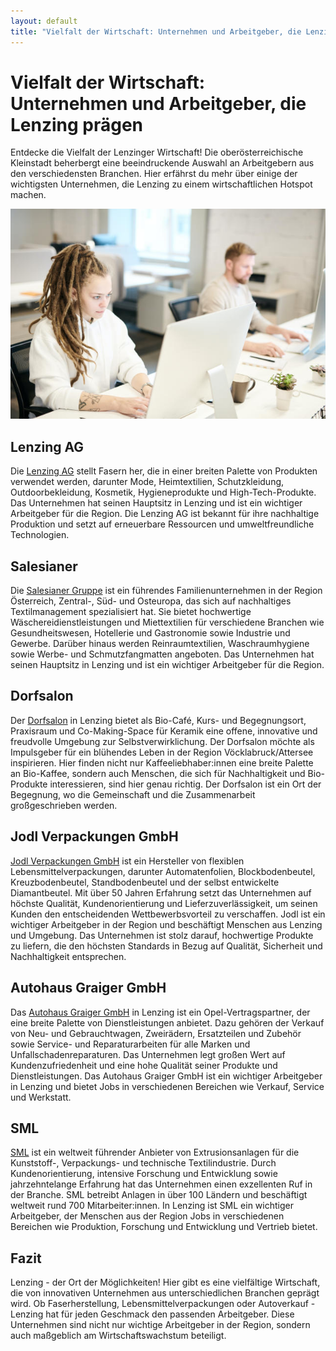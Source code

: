 ```yaml
---
layout: default
title: "Vielfalt der Wirtschaft: Unternehmen und Arbeitgeber, die Lenzing prägen"
---
```


# Vielfalt der Wirtschaft: Unternehmen und Arbeitgeber, die Lenzing prägen

Entdecke die Vielfalt der Lenzinger Wirtschaft! Die oberösterreichische Kleinstadt beherbergt eine beeindruckende Auswahl an Arbeitgebern aus den verschiedensten Branchen. Hier erfährst du mehr über einige der wichtigsten Unternehmen, die Lenzing zu einem wirtschaftlichen Hotspot machen.

![Hübsche Frau am Arbeitsplatz im Büro](/assets/images/frau-arbeitsplatz-buero.jpg "Hübsche Frau am Arbeitsplatz im Büro")

## Lenzing AG

Die [Lenzing AG](https://www.lenzing.com/de/) stellt Fasern her, die in einer breiten Palette von
Produkten verwendet werden, darunter Mode, Heimtextilien,
Schutzkleidung, Outdoorbekleidung, Kosmetik, Hygieneprodukte und
High-Tech-Produkte. Das Unternehmen hat seinen Hauptsitz in Lenzing und
ist ein wichtiger Arbeitgeber für die Region. Die Lenzing AG ist bekannt
für ihre nachhaltige Produktion und setzt auf erneuerbare Ressourcen und
umweltfreundliche Technologien.

## Salesianer

Die [Salesianer Gruppe](https://karriere.salesianer.at/Jobs) ist ein führendes Familienunternehmen in der
Region Österreich, Zentral-, Süd- und Osteuropa, das sich auf
nachhaltiges Textilmanagement spezialisiert hat. Sie bietet hochwertige
Wäschereidienstleistungen und Miettextilien für verschiedene Branchen
wie Gesundheitswesen, Hotellerie und Gastronomie sowie Industrie und
Gewerbe. Darüber hinaus werden Reinraumtextilien, Waschraumhygiene sowie
Werbe- und Schmutzfangmatten angeboten. Das Unternehmen hat seinen
Hauptsitz in Lenzing und ist ein wichtiger Arbeitgeber für die Region.

## Dorfsalon

Der [Dorfsalon](https://www.dorfsalon.at/) in Lenzing bietet als Bio-Café, Kurs- und Begegnungsort,
Praxisraum und Co-Making-Space für Keramik eine offene, innovative und
freudvolle Umgebung zur Selbstverwirklichung. Der Dorfsalon möchte als
Impulsgeber für ein blühendes Leben in der Region Vöcklabruck/Attersee
inspirieren. Hier finden nicht nur Kaffeeliebhaber:innen eine breite
Palette an Bio-Kaffee, sondern auch Menschen, die sich für
Nachhaltigkeit und Bio-Produkte interessieren, sind hier genau richtig.
Der Dorfsalon ist ein Ort der Begegnung, wo die Gemeinschaft und die
Zusammenarbeit großgeschrieben werden.

## Jodl Verpackungen GmbH

[Jodl Verpackungen GmbH](https://www.jodl.at/de/karriere) ist ein Hersteller von flexiblen Lebensmittelverpackungen, darunter
Automatenfolien, Blockbodenbeutel, Kreuzbodenbeutel, Standbodenbeutel
und der selbst entwickelte Diamantbeutel. Mit über 50 Jahren Erfahrung
setzt das Unternehmen auf höchste Qualität, Kundenorientierung und
Lieferzuverlässigkeit, um seinen Kunden den entscheidenden
Wettbewerbsvorteil zu verschaffen. Jodl ist ein wichtiger Arbeitgeber in
der Region und beschäftigt Menschen aus Lenzing und Umgebung. Das
Unternehmen ist stolz darauf, hochwertige Produkte zu liefern, die den
höchsten Standards in Bezug auf Qualität, Sicherheit und Nachhaltigkeit
entsprechen.

## Autohaus Graiger GmbH

Das [Autohaus Graiger GmbH](https://www.opel-graiger.at/) in Lenzing ist ein Opel-Vertragspartner, der
eine breite Palette von Dienstleistungen anbietet. Dazu gehören der
Verkauf von Neu- und Gebrauchtwagen, Zweirädern, Ersatzteilen und
Zubehör sowie Service- und Reparaturarbeiten für alle Marken und
Unfallschadenreparaturen. Das Unternehmen legt großen Wert auf
Kundenzufriedenheit und eine hohe Qualität seiner Produkte und
Dienstleistungen. Das Autohaus Graiger GmbH ist ein wichtiger
Arbeitgeber in Lenzing und bietet Jobs in verschiedenen Bereichen wie
Verkauf, Service und Werkstatt.

## SML

[SML](https://www.sml.at/de) ist ein weltweit führender Anbieter von Extrusionsanlagen für die
Kunststoff-, Verpackungs- und technische Textilindustrie. Durch
Kundenorientierung, intensive Forschung und Entwicklung sowie
jahrzehntelange Erfahrung hat das Unternehmen einen exzellenten Ruf in
der Branche. SML betreibt Anlagen in über 100 Ländern und beschäftigt
weltweit rund 700 Mitarbeiter:innen. In Lenzing ist SML ein wichtiger
Arbeitgeber, der Menschen aus der Region Jobs in verschiedenen Bereichen
wie Produktion, Forschung und Entwicklung und Vertrieb bietet.

## Fazit

Lenzing - der Ort der Möglichkeiten! Hier gibt es eine vielfältige Wirtschaft, die von innovativen Unternehmen aus unterschiedlichen Branchen geprägt wird. Ob Faserherstellung, Lebensmittelverpackungen oder Autoverkauf - Lenzing hat für jeden Geschmack den passenden Arbeitgeber. Diese Unternehmen sind nicht nur wichtige Arbeitgeber in der Region, sondern auch maßgeblich am Wirtschaftswachstum beteiligt.
